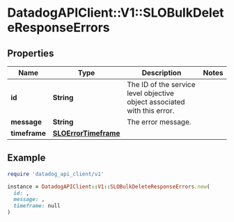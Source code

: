 # DatadogAPIClient::V1::SLOBulkDeleteResponseErrors

## Properties

| Name | Type | Description | Notes |
| ---- | ---- | ----------- | ----- |
| **id** | **String** | The ID of the service level objective object associated with this error. |  |
| **message** | **String** | The error message. |  |
| **timeframe** | [**SLOErrorTimeframe**](SLOErrorTimeframe.md) |  |  |

## Example

```ruby
require 'datadog_api_client/v1'

instance = DatadogAPIClient::V1::SLOBulkDeleteResponseErrors.new(
  id: ,
  message: ,
  timeframe: null
)
```

